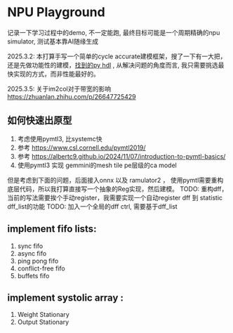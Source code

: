# NPU Playground

记录一下学习过程中的demo, 不一定能跑, 最终目标可能是一个周期精确的npu simulator, 测试基本靠AI随缘生成

2025.3.2: 本打算手写一个简单的cycle accurate建模框架，搜了一下有一大把，还是先做功能性的建模，[找到的py hdl](https://www.reddit.com/r/FPGA/comments/w7ut22/choice_of_python_hdl_library/) , 从解决问题的角度而言, 我只需要挑选最快实现的方式，而非性能最好的。

2025.3.5: 关于im2col对于带宽的影响 https://zhuanlan.zhihu.com/p/26647725429


## 如何快速出原型
1. 考虑使用pymtl3, 比systemc快
1. 参考 https://www.csl.cornell.edu/pymtl2019/
1. 参考 https://albertc9.github.io/2024/11/07/introduction-to-pymtl-basics/
1. 使用pymtl3 实现 gemmini的mesh tile pe层级的ca model

但是考虑到下面的问题，后面接入onnx 以及 ramulator2 ， 使用pymtl需要重构底层代码，所以我打算直接写一个抽象的Reg实现，然后建模。
TODO: 重构dff，当前的写法需要挨个手动register，我需要实现一个自动register dff 到 statistic dff_list的功能
TODO: 加入一个全局的dff ctrl, 需要基于dff_list



## implement fifo lists:

1. sync fifo
1. async fifo
1. ping pong fifo
1. conflict-free fifo
1. buffets fifo


## implement systolic array :

1. Weight Stationary
1. Output Stationary

